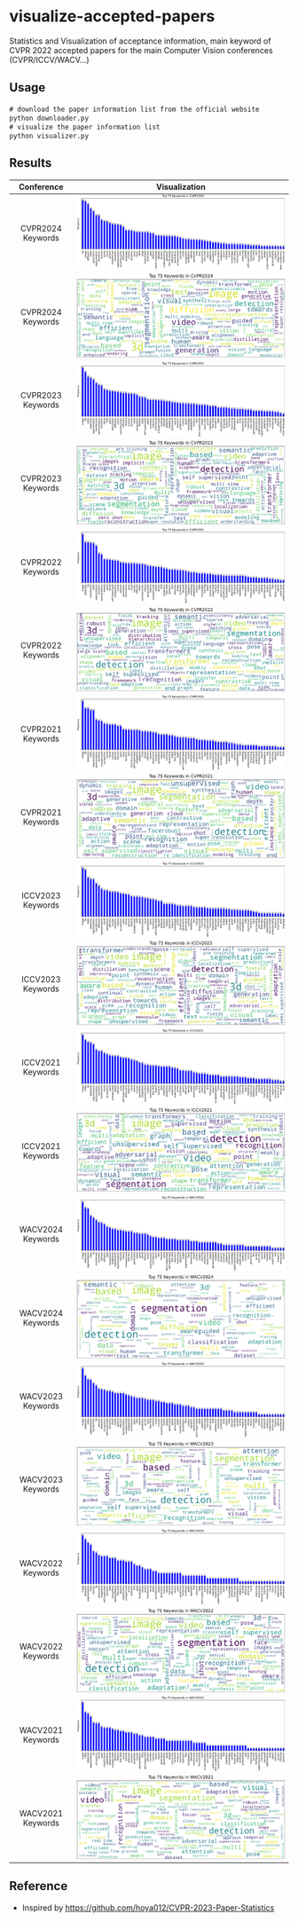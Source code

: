 # visualize-accepted-papers

Statistics and Visualization of acceptance information, main keyword of CVPR 2022 accepted papers for the main Computer Vision conferences (CVPR/ICCV/WACV...)

## Usage

```shell
# download the paper information list from the official website
python downloader.py
# visualize the paper information list
python visualizer.py
```

## Results

|    Conference     |        Visualization         |
| :---------------: | :--------------------------: |
| CVPR2024 Keywords | ![](./vis/CVPR2024-freq.png) |
| CVPR2024 Keywords |  ![](./vis/CVPR2024-wc.png)  |
| CVPR2023 Keywords | ![](./vis/CVPR2023-freq.png) |
| CVPR2023 Keywords |  ![](./vis/CVPR2023-wc.png)  |
| CVPR2022 Keywords | ![](./vis/CVPR2022-freq.png) |
| CVPR2022 Keywords |  ![](./vis/CVPR2022-wc.png)  |
| CVPR2021 Keywords | ![](./vis/CVPR2021-freq.png) |
| CVPR2021 Keywords |  ![](./vis/CVPR2021-wc.png)  |
| ICCV2023 Keywords | ![](./vis/ICCV2023-freq.png) |
| ICCV2023 Keywords |  ![](./vis/ICCV2023-wc.png)  |
| ICCV2021 Keywords | ![](./vis/ICCV2021-freq.png) |
| ICCV2021 Keywords |  ![](./vis/ICCV2021-wc.png)  |
| WACV2024 Keywords | ![](./vis/WACV2024-freq.png) |
| WACV2024 Keywords |  ![](./vis/WACV2024-wc.png)  |
| WACV2023 Keywords | ![](./vis/WACV2023-freq.png) |
| WACV2023 Keywords |  ![](./vis/WACV2023-wc.png)  |
| WACV2022 Keywords | ![](./vis/WACV2022-freq.png) |
| WACV2022 Keywords |  ![](./vis/WACV2022-wc.png)  |
| WACV2021 Keywords | ![](./vis/WACV2021-freq.png) |
| WACV2021 Keywords |  ![](./vis/WACV2021-wc.png)  |


## Reference

- Inspired by <https://github.com/hoya012/CVPR-2023-Paper-Statistics>
